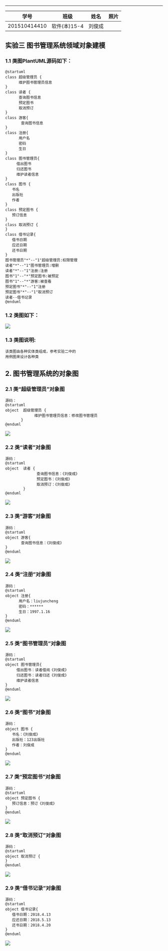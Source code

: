 
--------------------------
|学号|班级|姓名|照片|
|:-------:|:-------------: | :----------:|:---:|
|201510414410|软件(本)15-4|刘俊成||

实验三 图书管理系统领域对象建模
------------

### 1.1 类图PlantUML源码如下：
```
@startuml
class 超级管理员 {
      维护图书管理员信息
}
class 读者 {
      查询图书信息
      预定图书
      取消预订
}
class 游客{
       查询图书信息
}
class 注册{
      用户名
      密码
      生日
}
class 图书管理员{
     借出图书
     归还图书
     维护读者信息
}
class 图书 {
   书名
   出版社
   作者
}
class 预定图书 {
   预订信息
}
class 取消预订 {
}
class 借书记录{
   借书日期
   应还日期
   还书日期
}
图书管理员"*"--"1"超级管理员:权限管理
读者"*"--"1"图书管理员:增删
读者"*"--"1"注册:注册
图书"1"--"*"预定图书:被预定
图书"1"--"*"游客:被查看
预定图书"*"--"1"注册
预定图书"*"--"1"取消预订
读者--借书记录
@enduml
```

### 1.2 类图如下：

![](11.png)

### 1.3 类图说明:
~~~
该类图由各种实体类组成，参考实验二中的
用例图来设计各种类
~~~

## 2. 图书管理系统的对象图

###     2.1 类“超级管理员”对象图
```
源码：
@startuml
object  超级管理员 {
             维护图书管理员信息：修改图书管理员
       }
@enduml
```
![](12.png)

###     2.2 类“读者”对象图
```
源码：
@startuml
object  读者 {
              查询图书信息：《刘俊成》
              预定图书：《刘俊成》
              取消预订：《刘俊成》
        }
@enduml
```
![](13.png)

###     2.3 类“游客”对象图
```
源码：
@startuml
object 游客{
       查询图书信息：《刘俊成》
}
@enduml
```
![](14.png)

###     2.4 类“注册”对象图
```
源码：
@startuml
object 注册{
      用户名：liujuncheng
      密码：******
      生日：1997.1.16
}
@enduml
```
![](15.png)

###     2.5 类“图书管理员”对象图
```
源码：
@startuml
object 图书管理员{
     借出图书：读者借阅《刘俊成》
     归还图书：读者归还《刘俊成》
     维护读者信息
}
@enduml
```
![](16.png)

###     2.6 类“图书”对象图
```
源码：
object 图书 {
   书名：《刘俊成》
   出版社：123出版社
   作者：刘俊成
}
@enduml
```
![](17.png)

###     2.7 类“预定图书”对象图
```
源码：
@startuml
object 预定图书 {
   预订信息：预订《刘俊成》
}
@enduml
```
![](18.png)

###     2.8 类“取消预订”对象图
```
源码：
@startuml
object 取消预订 {
}
@enduml
```
![](19.png)

###     2.9 类“借书记录”对象图
```
源码：
@startuml
object 借书记录{
   借书日期：2018.4.13
   应还日期：2018.5.13
   还书日期：2018.4.20
}
@enduml
```
![](110.png)
